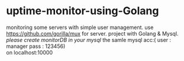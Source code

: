 # uptime-monitor-using-Golang
monitoring some servers with simple user management.
use https://github.com/gorilla/mux for server.
project with Golang & Mysql.
*please create monitorDB in your mysql*
the samle mysql acc:(
                      user : manager
                      pass : 123456)   
   on localhost:10000
